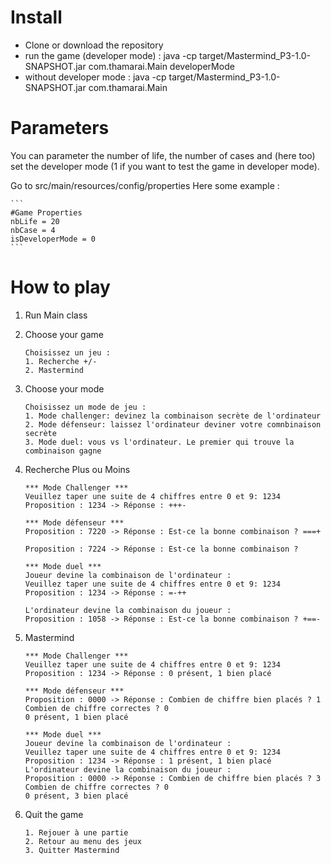 # Install

 - Clone or download the repository
 - run the game (developer mode) : java -cp target/Mastermind_P3-1.0-SNAPSHOT.jar com.thamarai.Main developerMode
 - without developer mode : java -cp target/Mastermind_P3-1.0-SNAPSHOT.jar com.thamarai.Main

# Parameters

You can parameter the number of life, the number of cases and (here too) set the developer mode (1 if you want to test the game in developer mode).

Go to src/main/resources/config/properties
Here some example :

    ```
    #Game Properties
    nbLife = 20
    nbCase = 4
    isDeveloperMode = 0
    ```

# How to play
1. Run Main class
2. Choose your game
    ```
    Choisissez un jeu :
    1. Recherche +/-
    2. Mastermind
    ```
3. Choose your mode

    ```
    Choisissez un mode de jeu :
    1. Mode challenger: devinez la combinaison secrète de l'ordinateur
    2. Mode défenseur: laissez l'ordinateur deviner votre comnbinaison secrète
    3. Mode duel: vous vs l'ordinateur. Le premier qui trouve la combinaison gagne
    ```

4. Recherche Plus ou Moins
    ```
    *** Mode Challenger ***
    Veuillez taper une suite de 4 chiffres entre 0 et 9: 1234
    Proposition : 1234 -> Réponse : +++-
    ```
    ```
    *** Mode défenseur ***
    Proposition : 7220 -> Réponse : Est-ce la bonne combinaison ? ===+

    Proposition : 7224 -> Réponse : Est-ce la bonne combinaison ?
    ```
    ```
    *** Mode duel ***
    Joueur devine la combinaison de l'ordinateur :
    Veuillez taper une suite de 4 chiffres entre 0 et 9: 1234
    Proposition : 1234 -> Réponse : =-++

    L'ordinateur devine la combinaison du joueur :
    Proposition : 1058 -> Réponse : Est-ce la bonne combinaison ? +==-
    ```
4. Mastermind
    ```
    *** Mode Challenger ***
    Veuillez taper une suite de 4 chiffres entre 0 et 9: 1234
    Proposition : 1234 -> Réponse : 0 présent, 1 bien placé
    ```
    ```
    *** Mode défenseur ***
    Proposition : 0000 -> Réponse : Combien de chiffre bien placés ? 1
    Combien de chiffre correctes ? 0
    0 présent, 1 bien placé
    ```
    ```
    *** Mode duel ***
    Joueur devine la combinaison de l'ordinateur :
    Veuillez taper une suite de 4 chiffres entre 0 et 9: 1234
    Proposition : 1234 -> Réponse : 1 présent, 1 bien placé
    L'ordinateur devine la combinaison du joueur :
    Proposition : 0000 -> Réponse : Combien de chiffre bien placés ? 3
    Combien de chiffre correctes ? 0
    0 présent, 3 bien placé
    ```
5. Quit the game
    ```
    1. Rejouer à une partie
    2. Retour au menu des jeux
    3. Quitter Mastermind
    ```
